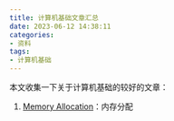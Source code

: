 ```yaml
---
title: 计算机基础文章汇总
date: 2023-06-12 14:38:11
categories:
- 资料 
tags:
- 计算机基础 
---
```

本文收集一下关于计算机基础的较好的文章：
<!--more-->
1. [Memory Allocation](https://samwho.dev/memory-allocation/)：内存分配
